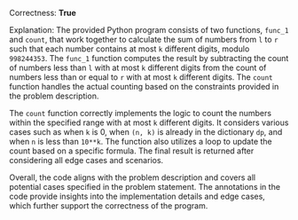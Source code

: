 Correctness: **True**

Explanation: 
The provided Python program consists of two functions, `func_1` and `count`, that work together to calculate the sum of numbers from `l` to `r` such that each number contains at most `k` different digits, modulo `998244353`. The `func_1` function computes the result by subtracting the count of numbers less than `l` with at most `k` different digits from the count of numbers less than or equal to `r` with at most `k` different digits. The `count` function handles the actual counting based on the constraints provided in the problem description.

The `count` function correctly implements the logic to count the numbers within the specified range with at most `k` different digits. It considers various cases such as when `k` is 0, when `(n, k)` is already in the dictionary `dp`, and when `n` is less than `10**k`. The function also utilizes a loop to update the count based on a specific formula. The final result is returned after considering all edge cases and scenarios.

Overall, the code aligns with the problem description and covers all potential cases specified in the problem statement. The annotations in the code provide insights into the implementation details and edge cases, which further support the correctness of the program.